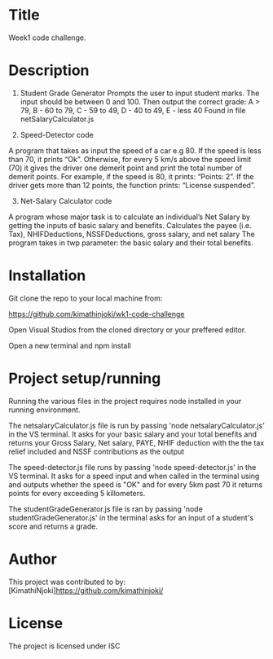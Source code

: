 
# Title
Week1 code challenge.

# Description

1. Student Grade Generator
Prompts the user to input student marks.
The input should be between 0 and 100. Then output the correct grade:
A > 79, B - 60 to 79, C -  59 to 49, D - 40 to 49, E - less 40
Found in file netSalaryCalculator.js


2. Speed-Detector code

A program that takes as input the speed of a car e.g 80. If the speed is less than 70, it prints “Ok”.
Otherwise, for every 5 km/s above the speed limit (70) it gives the driver one demerit point and print the total number of demerit points.
For example, if the speed is 80, it prints: “Points: 2”.
If the driver gets more than 12 points, the function prints: “License suspended”.


3. Net-Salary Calculator code

A program whose major task is to calculate an individual’s Net Salary by getting the inputs of basic salary and benefits.
Calculates the payee (i.e. Tax), NHIFDeductions, NSSFDeductions, gross salary, and net salary
The program takes in twp parameter: the basic salary and their total benefits.

# Installation
Git clone the repo to your local machine from:

https://github.com/kimathinjoki/wk1-code-challenge

Open Visual Studios from the cloned directory or your preffered editor.

Open a new terminal and npm install


# Project setup/running
Running the various files in the project requires node installed in your running environment.

 The netsalaryCalculator.js file is run by passing 'node netsalaryCalculator.js' in the VS terminal.
 It asks for your basic salary and your total benefits and returns your Gross Salary, Net salary, PAYE, NHIF deduction with the the tax relief included and NSSF contributions as the output

 The speed-detector.js file runs by passing 'node speed-detector.js' in the VS terminal.
 It asks for a speed input and when called in the terminal using and outputs whether the speed is "OK" and for every 5km past 70 it returns points for every exceeding  5 killometers.

 The studentGradeGenerator.js file is ran by passing 'node studentGradeGenerator.js' in the terminal asks for an input of a student's score and returns a grade.

# Author
This project was contributed to by:
[KimathiNjoki]https://github.com/kimathinjoki/

# License
The project is licensed under ISC

